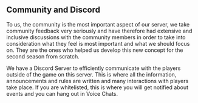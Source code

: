 ## Community and Discord

To us, the community is the most important aspect of our server, we take community feedback very seriously and have therefore had extensive and inclusive discussions with the community members in order to take into consideration what they feel is most important and what we should focus on. They are the ones who helped us develop this new concept for the second season from scratch.

We have a Discord Server to efficiently communicate with the players outside of the game on this server. This is where all the information, announcements and rules are written and many interactions with players take place. If you are whitelisted, this is where you will get notified about events and you can hang out in Voice Chats.
